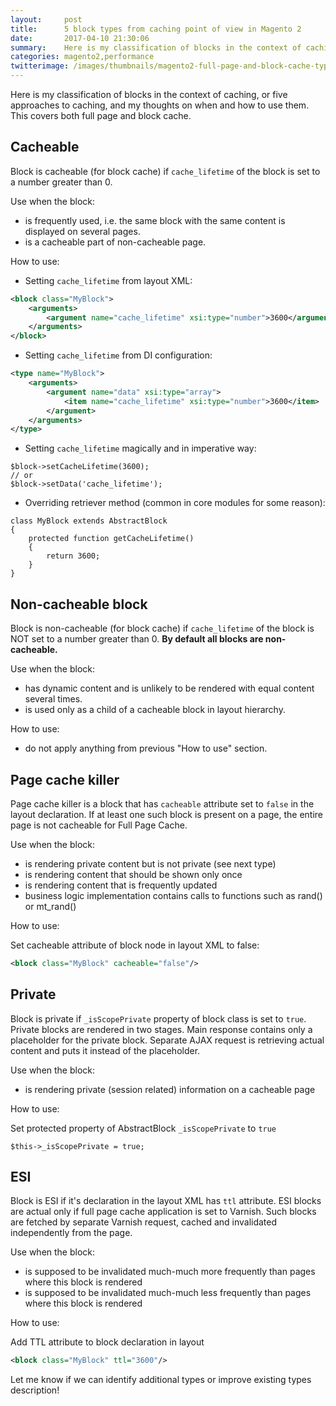 ```yaml
---
layout:     post
title:      5 block types from caching point of view in Magento 2
date:       2017-04-10 21:30:06
summary:    Here is my classification of blocks in the context of caching, or five approaches to caching, and my thoughts on when and how to use them. This covers both full page and block cache.
categories: magento2,performance
twitterimage: /images/thumbnails/magento2-full-page-and-block-cache-types.jpg
---
```


Here is my classification of blocks in the context of caching, or five approaches to caching, and my thoughts on when and how to use them. This covers both full page and block cache.

## Cacheable

Block is cacheable (for block cache) if ```cache_lifetime``` of the block is set to a number greater than 0.

Use when the block:

 - is frequently used, i.e. the same block with the same content is displayed on several pages.
 - is a cacheable part of non-cacheable page.

How to use:

 - Setting ```cache_lifetime``` from layout XML:

```xml
<block class="MyBlock">
    <arguments>
        <argument name="cache_lifetime" xsi:type="number">3600</argument>
    </arguments>
</block>
```

 - Setting ```cache_lifetime``` from DI configuration:

```xml
<type name="MyBlock">
    <arguments>
        <argument name="data" xsi:type="array">
            <item name="cache_lifetime" xsi:type="number">3600</item>
        </argument>
    </arguments>
</type>
```

 - Setting ```cache_lifetime``` magically and in imperative way:

```php?start_inline=1
$block->setCacheLifetime(3600);
// or
$block->setData('cache_lifetime');
```

 - Overriding retriever method (common in core modules for some reason):

```php?start_inline=1
class MyBlock extends AbstractBlock
{
    protected function getCacheLifetime()
    {
        return 3600;
    }
}
```

## Non-cacheable block

Block is non-cacheable (for block cache) if ```cache_lifetime``` of the block is NOT set to a number greater than 0. **By default all blocks are non-cacheable.**

Use when the block:

 - has dynamic content and is unlikely to be rendered with equal content several times.
 - is used only as a child of a cacheable block in layout hierarchy.

How to use:

 - do not apply anything from previous "How to use" section.

## Page cache killer

Page cache killer is a block that has ```cacheable``` attribute set to ```false``` in the layout declaration. If at least one such block is present on a page, the entire page is not cacheable for Full Page Cache.

Use when the block:

 - is rendering private content but is not private (see next type)
 - is rendering content that should be shown only once
 - is rendering content that is frequently updated
 - business logic implementation contains calls to functions such as rand() or mt_rand()

How to use:

Set cacheable attribute of block node in layout XML to false:

```xml
<block class="MyBlock" cacheable="false"/>
```

## Private

Block is private if ```_isScopePrivate``` property of block class is set to ```true```. Private blocks are rendered in two stages. Main response contains only a placeholder for the private block. Separate AJAX request is retrieving actual content and puts it instead of the placeholder.

Use when the block:

 - is rendering private (session related) information on a cacheable page
 
How to use:

Set protected property of AbstractBlock ```_isScopePrivate``` to ```true```
```php?start_inline=1
$this->_isScopePrivate = true;
```

## ESI

Block is ESI if it's declaration in the layout XML has ```ttl``` attribute. ESI blocks are actual only if full page cache application is set to Varnish. Such blocks are fetched by separate Varnish request, cached and invalidated independently from the page.

Use when the block:

 - is supposed to be invalidated much-much more frequently than pages where this block is rendered
 - is supposed to be invalidated much-much less frequently than pages where this block is rendered
 
How to use:

Add TTL attribute to block declaration in layout

```xml
<block class="MyBlock" ttl="3600"/>
```

Let me know if we can identify additional types or improve existing types description!